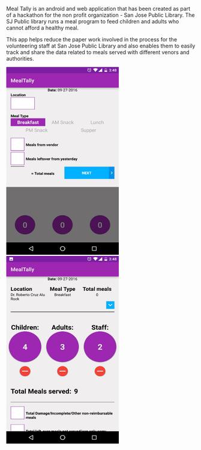 Meal Tally is an android and web application that has been created as part of a hackathon for the non profit organization - San Jose Public Library. The SJ Public library runs a meal program to feed children and adults who cannot afford a healthy meal.

This app helps reduce the paper work involved in the process for the volunteering staff at San Jose Public Library and also enables them to easily track and share the data related to meals served with different venors and authorities.


<img src=Photo1.png width=300 height=500 /> <img src=Photo2.png width=300 height=500 />
